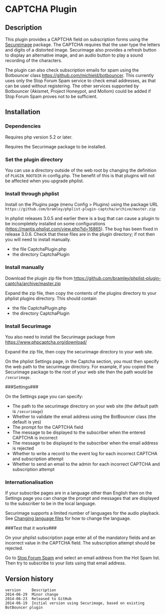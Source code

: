 # CAPTCHA Plugin #

## Description ##

This plugin provides a CAPTCHA field on subscription forms using the 
<a href="https://www.phpcaptcha.org" target="_blank">Secureimage</a> package. 
The CAPTCHA requires that the user type the letters and digits of a distorted image. Securimage 
also provides a refresh button to display an alternative image, and an audio button to play a sound recording of the characters.

The plugin can also check subscription emails for spam using the Botbouncer class <https://github.com/michield/botbouncer>.
This currently uses only the Stop Forum Spam service to check email addresses, as that can be used without registering.
The other services supported by Botbouncer (Akismet, Project Honeypot, and Mollom) could be added if Stop Forum Spam 
proves not to be sufficient.


## Installation ##

### Dependencies ###

Requires php version 5.2 or later.

Requires the Securimage package to be installed.

### Set the plugin directory ###
You can use a directory outside of the web root by changing the definition of `PLUGIN_ROOTDIR` in config.php.
The benefit of this is that plugins will not be affected when you upgrade phplist.

### Install through phplist ###
Install on the Plugins page (menu Config > Plugins) using the package URL
`https://github.com/bramley/phplist-plugin-captcha/archive/master.zip`

In phplist releases 3.0.5 and earlier there is a bug that can cause a plugin to be incompletely installed on some
configurations (<https://mantis.phplist.com/view.php?id=16865>). The bug has been fixed in release 3.0.6.
Check that these files are in the plugin directory; if not then you will need to install manually.

* the file CaptchaPlugin.php
* the directory CaptchaPlugin

### Install manually ###
Download the plugin zip file from <https://github.com/bramley/phplist-plugin-captcha/archive/master.zip>

Expand the zip file, then copy the contents of the plugins directory to your phplist plugins directory.
This should contain

* the file CaptchaPlugin.php
* the directory CaptchaPlugin

### Install Securimage ###
You also need to install the Securimage package from <https://www.phpcaptcha.org/download/>

Expand the zip file, then copy the securimage directory to your web site.

On the phplist Settings page, in the Captcha section, you must then specify the web path to the securimage directory.
For example, if you copied the Securimage package to the root of your web site then the path would be `/securimage`.

###Settings###

On the Settings page you can specify:

* The path to the securimage directory on your web site (the default path is `/securimage`)
* Whether to validate the email address using the BotBouncer class (the default is yes)
* The prompt for the CAPTCHA field
* The message to be displayed to the subscriber when the entered CAPTCHA is incorrect
* The message to be displayed to the subscriber when the email address is rejected
* Whether to write a record to the event log for each incorrect CAPTCHA and subscription attempt
* Whether to send an email to the admin for each incorrect CAPTCHA and subscription attempt

### Internationalisation ###

If your subscribe pages are in a language other than English then on the Settings page you can change the prompt
and messages that are displayed to the subscriber to be in the local language.

Securimage supports a limited number of languages for the audio playback.
See <a href="https://www.phpcaptcha.org/documentation/audio-file-settings/#language">Changing language files</a>
for how to change the language.

###Test that it works###

On your phplist subscription page enter all of the mandatory fields and an incorrect value in the CAPTCHA field.
The subscription attempt should be rejected.

Go to <a href="http://www.stopforumspam.com/" target="_blank">Stop Forum Spam</a> and select an email address from the Hot Spam list.
Then try to subscribe to your lists using that email address. 

## Version history ##

    version     Description
    2014-06-29  Minor change
    2014-06-23  Released to GitHub
    2014-06-19  Initial version using Securimage, based on existing BotBouncer plugin
